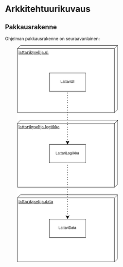 # Arkkitehtuurikuvaus

## Pakkausrakenne

Ohjelman pakkausrakenne on seuraavanlainen:

<figure><img src="kuvat/luokkakaavio.png"><figcaption></figcaption></figure>
